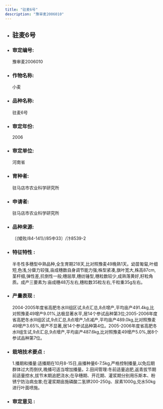 ```yaml
---
title: "驻麦6号"
description: "豫审麦2006010"
---
```

* ## 驻麦6号
* ###  审定编号:  
   豫审麦2006010

*  ### 作物名称:  
   小麦

*   ###  品种名称: 
    驻麦6号

*   ### 审定年份: 
    2006

*   ### 审定单位:  
    河南省

*   ### 育种者:  
    驻马店市农业科学研究所

*   ### 申请者:  
    驻马店市农业科学研究所

*   ### 品种来源:  
    〔(矮败/84-141)//85中33〕/汴8539-2

*   ### 特征特性 : 
    半冬性多穗型中熟品种,全生育期218天,比对照豫麦49晚熟1天。幼苗匍匐,叶细短,色浅,分蘖力较强,亩成穗数自身调节能力强;株型紧凑,旗叶宽大,株高87cm,茎杆细,弹性差,抗倒性一般;穗层厚,穗纺锤型,穗粒数较少,成熟落黄好,籽粒角质。成产三要素为:亩成穗48万左右,穗粒数35粒左右,千粒重35g左右。

*   ### 产量表现 : 
    2004-2005年度省高肥冬水Ⅲ组区试,8点汇总,8点增产,平均亩产491.4kg,比对照豫麦49增产9.01%,达极显著水平,居14个参试品种第3位;2005-2006年度省高肥冬水Ⅲ组区试,9点汇总,8点增产,1点减产,平均亩产489.0kg,比对照豫麦49增产3.65%,增产不显著,居14个参试品种第4位。2005-2006年度省高肥冬水Ⅱ组生试,9点汇总,9点增产,平均亩产487.6kg,比对照豫麦49增产5.0%,居8个参试品种第7位。

*   ### 栽培技术要点 : 
    1.播期和播量:适播期在10月8-15日,亩播种量6-7.5kg,严格控制播量,以免后期群体过大而倒伏,晚播可适当增加播量。2.田间管理:冬前适量追肥,返青拔节期前适量控水,拔节末期追肥浇水;在孕穗期、开花期、灌浆期分别用乐斯本、粉锈宁防治病虫害;在灌浆期亩施磷酸二氢钾200-250g、尿素1000g,兑水50kg进行叶面喷施。

*   ### 审定意见 : 
    
